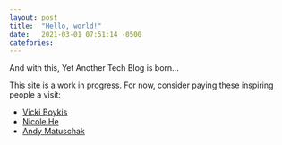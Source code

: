 ```yaml
---
layout: post
title:  "Hello, world!"
date:   2021-03-01 07:51:14 -0500
catefories:
---
```

And with this, Yet Another Tech Blog is born... 

This site is a work in progress. For now, consider paying these inspiring people a visit:

- [Vicki Boykis](https://veekaybee.github.io/)
- [Nicole He](https://nicole.pizza/)
- [Andy Matuschak](https://andymatuschak.org/)
